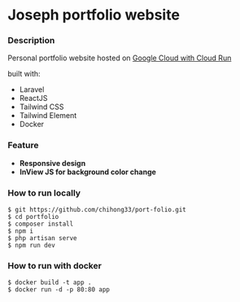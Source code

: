 
# Joseph portfolio website

### Description
Personal portfolio website hosted on [Google Cloud with Cloud Run](https://joseph-portfolio-ugu2y6sala-as.a.run.app/ "Joseph portfolio") 


built with:
- Laravel
- ReactJS
- Tailwind CSS
- Tailwind Element
- Docker

### Feature
- **Responsive design**
- **InView JS for background color change**

### How to run locally
```
$ git https://github.com/chihong33/port-folio.git
$ cd portfolio
$ composer install
$ npm i
$ php artisan serve
$ npm run dev
```
### How to run with docker
```
$ docker build -t app .
$ docker run -d -p 80:80 app
```
